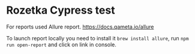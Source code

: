 # Rozetka Cypress test

For reports used Allure report. https://docs.qameta.io/allure 

To launch report locally you need to install it
``brew install allure``, run ``npm run open-report`` and click on link in console.
